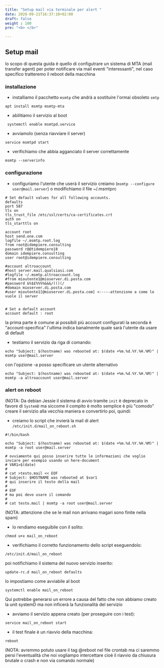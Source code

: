 ```yaml
---
title: "Setup mail via terminale per alert "
date: 2020-09-21T16:37:10+02:00
draft: false
weight : 100
pre: "<b> </b>"

---
```


## Setup mail 

lo scopo di questa guida è quello di configutrare un sistema di MTA (mail transfer agent) 
per poter notificare via mail eventi "interessanti", nel caso specifico tratteremo il reboot
della macchina 

### installazione

- installiamo il pacchetto `msmtp` che andrà a sostituire l'ormai obsoleto `smtp`
```
apt install msmtp msmtp-mta 
```
- abilitiamo il servizio al boot
```
 systemctl enable msmtpd.service 
```
- avviamolo (senza riavviare il server)
```
service msmtpd start
```
- verifichiamo che abbia agganciato il server correttamente
```
msmtp --serverinfo
```
###  configurazione

- configuriamo l'utente che userà il servizio
creiamo (```msmtp --configure user@mail.server```) o modifichiamo il file  ~/.msmtprc 
```
# Set default values for all following accounts.
defaults
port 587
tls on
tls_trust_file /etc/ssl/certs/ca-certificates.crt
auth on
tls_starttls on

account root
host send.one.com
logfile ~/.msmtp.root.log
from root@idempiere.consulting
password r@@tidempiere18
domain idempiere.consulting
user root@idempiere.consulting

#account altroaccount
#host server.mail.qualsiasi.com
#logfile ~/.msmtp.altroaccount.log
#from mioutente1@mioserver.di.posta.com
#password &%$£%%%%&&&/(()(/
#domain mioserver.di.posta.com
#user mioutente1[@mioserver.di.posta.com] <-----attenzione a come lo vuole il server


# Set a default account
account default : root

```
la prima parte è comune ai possibili più account configurati
la seconda è "account-specifica"
l'ultima indica banalmente quale sarà l'utente da usare di default

- testiamo il servizio da riga di comando:
```
echo "Subject: $(hostname) was rebooted at: $(date +%m.%d.%Y.%H.%M)" | msmtp user@mail.server
```
  con l'opzione -a posso specificare un utente alternativo
```
echo "Subject: $(hostname) was rebooted at: $(date +%m.%d.%Y.%H.%M)" | msmtp -a altroaccount user@mail.server
```

### alert on reboot

(NOTA: Da debian Jessie  il sistema di avvio tramite ```init``` è deprecato in favore di ```SystemD``` ma 
siccome il compito è molto semplice è più "comodo" creare il servizio alla vecchia maniera e convertirlo poi, quindi:
- creiamo lo script che invierà la mail di alert  ```/etc/init.d/mail_on_reboot.sh```

```
#!/bin/bash

echo "Subject: $(hostname) was rebooted at: $(date +%m.%d.%Y.%H.%M)" | msmtp -a root user@mail.server

# ovviamente qui posso inserire tutte le informazioni che voglio inviare per esempio usando un here-document
# VAR1=$(date)
#
# cat >testo.mail << EOF
# Subject: $HOSTNAME was rebooted at $var1
# qui inserire il testo della mail
# 
# EOF
# ma poi devo usare il comando
#
# cat testo.mail | msmtp -a root user@mail.server
```
(NOTA: attenzione che se le mail non arrivano magari sono finite nella spam)

- lo rendiamo eseguibile con il solito:
```
chmod u+x mail_on_reboot
```
- verifichiamo il corretto funzionamento dello script eseguendolo:
```
/etc/init.d/mail_on_reboot
```

poi notifichiamo il sistema del nuovo servizio inserito:
```
update-rc.d mail_on_reboot defaults
```
lo impostiamo come avviabile al boot
```
systemctl enable mail_on_reboot
```
Qui potrebbe generarsi un errore a causa del fatto che non abbiamo creato la unit systemD ma 
non inficerà la funzionalità del servizio

- avviamo il servizio appena creato (per proseguire con i test):
```
service mail_on_reboot start
```

- il test finale è un riavvio della macchina:
```
reboot
```

(NOTA: avremmo potuto usare il tag @reboot nel file crontab ma ci saremmo persi l'eventualità che noi vogliampo intercettare
cioè il riavvio da chiusura brutale o crash e non via comando normale)













